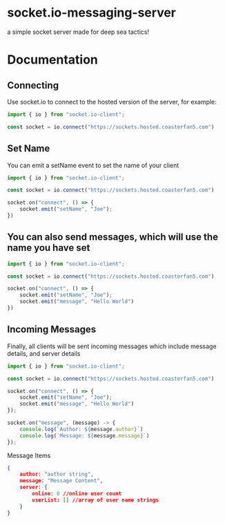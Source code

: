 # socket.io-messaging-server
a simple socket server made for deep sea tactics!


# Documentation

## Connecting
Use socket.io to connect to the hosted version of the server, for example: 

```ts
import { io } from "socket.io-client";

const socket = io.connect("https://sockets.hosted.coasterfan5.com")

```

## Set Name
You can emit a setName event to set the name of your client
```ts
import { io } from "socket.io-client";

const socket = io.connect("https://sockets.hosted.coasterfan5.com")

socket.on("connect", () => {
    socket.emit("setName", "Joe");
})

```

## You can also send messages, which will use the name you have set
```ts
import { io } from "socket.io-client";

const socket = io.connect("https://sockets.hosted.coasterfan5.com")

socket.on("connect", () => {
    socket.emit("setName", "Joe");
    socket.emit("message", "Hello World")
})
```

## Incoming Messages
Finally, all clients will be sent incoming messages which include message details, and server details
```ts
import { io } from "socket.io-client";

const socket = io.connect("https://sockets.hosted.coasterfan5.com")

socket.on("connect", () => {
    socket.emit("setName", "Joe");
    socket.emit("message", "Hello World")
});

socket.on("message", (message) -> {
    console.log(`Author: ${message.author}`)
    console.log(`Message: ${message.message}`)
});
```

Message Items
```JSON
{
    author: "author string",
    message: "Message Content", 
    server: {
        online: 0 //online user count
        userList: [] //array of user name strings
    }
}
```



